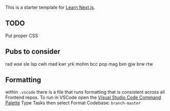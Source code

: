 This is a starter template for [Learn Next.js](https://nextjs.org/learn).

## TODO

Put proper CSS

## Pubs to consider

rad
wse
sle
lsp
cwh
mad
kwr
yrk
mohm
bcc
pop
mag
bxn
gjw
brw
rtw

## Formatting

within `.vscode` there is a file that runs formatting that is consistent across all Frontend repos. To run in VSCode open the [Visual Studio Code Command Palette](https://docs.github.com/en/codespaces/reference/using-the-vs-code-command-palette-in-codespaces#accessing-the-vs-code-command-palette) Type Tasks then select Format Codebase: `branch-master`
